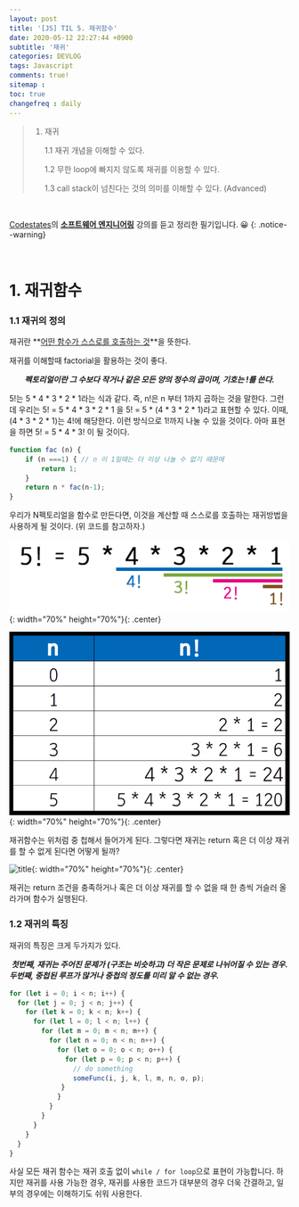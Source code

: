 ```yaml
---
layout: post
title: '[JS] TIL 5. 재귀함수'
date: 2020-05-12 22:27:44 +0900
subtitle: '재귀'
categories: DEVLOG
tags: Javascript
comments: true!
sitemap :
toc: true
changefreq : daily
---
```


> 1. 재귀
>
>    1.1 재귀 개념을 이해할 수 있다.
>
>    1.2 무한 loop에 빠지지 않도록 재귀를 이용할 수 있다.
>
>    1.3 call stack이 넘친다는 것의 의미를 이해할 수 있다. (Advanced)

<br>

[Codestates](https://codestates.com/)의 **[소프트웨어 엔지니어링](https://codestates.com/course/software-engineering)** 강의를 듣고 정리한 필기입니다. 😀 
{: .notice--warning}

<br>

# 1. 재귀함수

###       1.1 재귀의 정의

재귀란 **<u>어떤 함수가 스스로를 호출하는 것</u>**을 뜻한다.

재귀를 이해할때 factorial을 활용하는 것이 좋다.

<center>  <b><i> 펙토리얼이란 그 수보다 작거나 같은 모든 양의 정수의 곱이며, 기호는 !를 쓴다. </i></b>  <br> </center> 

5!는 5 * 4 * 3 * 2 * 1라는 식과 같다. 즉, n!은 n 부터 1까지 곱하는 것을 말한다. 그런데 우리는 5! = 5 * 4 * 3 * 2 * 1 을 5! = 5 * (4 * 3 * 2 * 1)라고 표현할 수 있다. 이때, (4 * 3 * 2 * 1)는 4!에 해당한다. 이런 방식으로 1!까지 나눌 수 있을 것이다. 아마 표현을 하면 5! = 5 * 4 * 3! 이 될 것이다. 

```js
function fac (n) {
	if (n ===1) { // n 이 1일때는 더 이상 나눌 수 없기 때문에 
		return 1; 
	}
	return n * fac(n-1);
}
```

우리가 N펙토리얼을 함수로 만든다면, 이것을 계산할 때 스스로를 호출하는 재귀방법을 사용하게 될 것이다. (위 코드를 참고하자.)

![title](/assets/img/JS-TIL/TIL5/2020-05-12-JS-TIL5-2.png){: width="70%" height="70%"}{: .center}

![title](/assets/img/JS-TIL/TIL5/2020-05-12-JS-TIL5-1.png){: width="70%" height="70%"}{: .center}

재귀함수는 위처럼 중 첩해서 들어가게 된다. 그렇다면 재귀는 return 혹은 더 이상 재귀를 할 수 없게 된다면 어떻게 될까? 

![title](https://media.giphy.com/media/w8DZxlloHGylPREd6g/giphy.gif){: width="70%" height="70%"}{: .center}

재귀는 return 조건을 충족하거나 혹은 더 이상 재귀를 할 수 없을 때 한 층씩 거슬러 올라가며 함수가 실행된다.

###       1.2 재귀의 특징

재귀의 특징은 크게 두가지가 있다.

<center>  <b><i> 첫번째, 재귀는 주어진 문제가 (구조는 비슷하고) 더 작은 문제로 나뉘어질 수 있는 경우. </i></b>  <br> </center 

<center>  <b><i> 두번째, 중첩된 루프가 많거나 중첩의 정도를 미리 알 수 없는 경우. </i></b>  <br> </center>

```js
for (let i = 0; i < n; i++) {
  for (let j = 0; j < n; j++) {
    for (let k = 0; k < n; k++) {
      for (let l = 0; l < n; l++) {
        for (let m = 0; m < n; m++) {
          for (let n = 0; n < n; n++) {
            for (let o = 0; o < n; o++) {
              for (let p = 0; p < n; p++) {
                // do something
                someFunc(i, j, k, l, m, n, o, p);
             }
            }
          }
        }
      }
    }
  }
}
```

사실 모든 재귀 함수는 재귀 호출 없이 `while / for loop`으로 표현이 가능합니다. 하지만 재귀를 사용 가능한 경우, 재귀를 사용한 코드가 대부분의 경우 더욱 간결하고, 일부의 경우에는 이해하기도 쉬워 사용한다.



